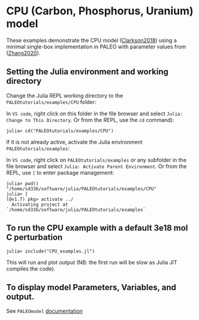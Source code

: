 # CPU (Carbon, Phosphorus, Uranium) model

These examples demonstrate the CPU model ([Clarkson2018](@cite)) using a minimal single-box implementation in PALEO with parameter values from ([Zhang2020](@cite)).

## Setting the Julia environment and working directory
Change the Julia REPL working directory to the `PALEOtutorials/examples/CPU` folder:

In `VS code`, right click on this folder in the file browser and select `Julia: Change to This Directory`. Or from the REPL, use the `cd` command):

    julia> cd("PALEOtutorials/examples/CPU")

If it is not already active, activate the Julia environment `PALEOtutorials/examples`:

In `VS code`, right click on `PALEOtutorials/examples` or any subfolder in the file browser and select `Julia: Activate Parent Environment`. Or from the REPL, use `]` to enter package management:

    julia> pwd()
    "/home/sd336/software/julia/PALEOtutorials/examples/CPU"
    julia> ] 
    (@v1.7) pkg> activate ../
      Activating project at `/home/sd336/software/julia/PALEOtutorials/examples`
 
## To run the CPU example with a default 3e18 mol C perturbation
   
    julia> include("CPU_examples.jl")

This will run and plot output (NB: the first run will be slow as Julia JIT compiles the code).

## To display model Parameters, Variables, and output.

See `PALEOmodel` [documentation](https://paleotoolkit.github.io/PALEOmodel.jl/)

